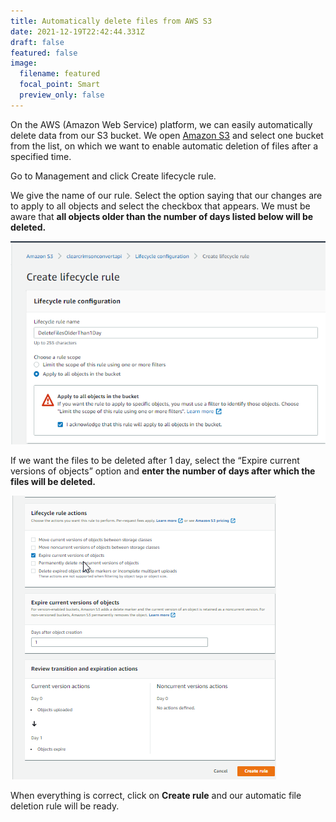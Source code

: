 ```yaml
---
title: Automatically delete files from AWS S3
date: 2021-12-19T22:42:44.331Z
draft: false
featured: false
image:
  filename: featured
  focal_point: Smart
  preview_only: false
---
```

On the AWS (Amazon Web Service) platform, we can easily automatically delete data from our S3 bucket. We open [Amazon S3](https://s3.console.aws.amazon.com/) and select one bucket from the list, on which we want to enable automatic deletion of files after a specified time.

Go to Management and click Create lifecycle rule.

We give the name of our rule. Select the option saying that our changes are to apply to all objects and select the checkbox that appears. We must be aware that **all objects older than the number of days listed below will be deleted.**

![AWS s3 - Create lifecycle rule](2021-12-19-16_50_20-window.png)

If we want the files to be deleted after 1 day, select the “Expire current versions of objects” option and **enter the number of days after which the files will be deleted.**

![AWS s3 - Lifecycle rule actions](2021-12-19-16_50_59-window.png)

When everything is correct, click on **Create rule** and our automatic file deletion rule will be ready.